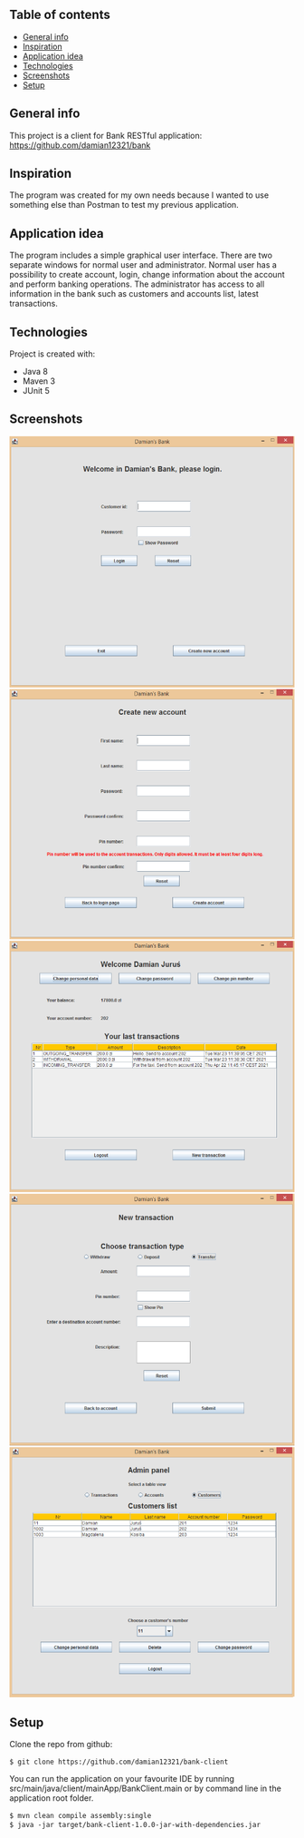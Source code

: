 ## Table of contents
* [General info](#general-info)
* [Inspiration](#inspiration)
* [Application idea](#application-idea)
* [Technologies](#technologies)
* [Screenshots](#screenshots)
* [Setup](#setup)

## General info
This project is a client for Bank RESTful application: https://github.com/damian12321/bank
	
## Inspiration
The program was created for my own needs because I wanted to use something else than Postman to test my previous application.

## Application idea
The program includes a simple graphical user interface.
There are two separate windows for normal user and administrator.
Normal user has a possibility to create account, login, change information about the account and perform banking operations.
The administrator has access to all information in the bank such as customers and accounts list, latest transactions.

## Technologies
Project is created with:
* Java 8
* Maven 3
* JUnit 5

## Screenshots
![Screen1](./img/Screen1.png)
![Screen2](./img/Screen2.png)
![Screen3](./img/Screen3.png)
![Screen4](./img/Screen4.png)
![Screen5](./img/Screen5.png)

## Setup
Clone the repo from github:
```
$ git clone https://github.com/damian12321/bank-client
```
You can run the application on your favourite IDE by running src/main/java/client/mainApp/BankClient.main
or by command line in the application root folder.

```
$ mvn clean compile assembly:single
$ java -jar target/bank-client-1.0.0-jar-with-dependencies.jar
```

